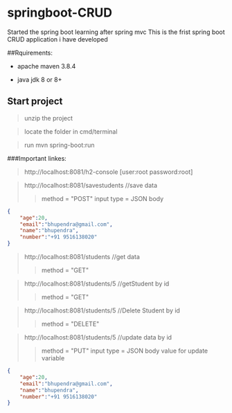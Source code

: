 # springboot-CRUD
Started the spring boot learning after spring mvc This is the frist spring boot CRUD application i have developed

##Rquirements:

* apache maven 3.8.4

* java jdk 8 or 8+

## Start project

>unzip the project

> locate the folder in cmd/terminal

> run mvn spring-boot:run

###Important linkes:

> http://localhost:8081/h2-console [user:root password:root]

> http://localhost:8081/savestudents //save data 
>>method = "POST" 
>>input type = JSON body 
```json
{
    "age":20,
    "email":"bhupendra@gmail.com",
    "name":"bhupendra",
    "number":"+91 9516138020"
}
```


> http://localhost:8081/students //get data 
>>method = "GET" 

>http://localhost:8081/students/5 //getStudent by id
>>method = "GET" 


>http://localhost:8081/students/5 //Delete Student by id
>>method = "DELETE" 

> http://localhost:8081/students/5 //update data by id
>>method = "PUT" 
>>input type = JSON body value for update variable
```json
{
    "age":20,
    "email":"bhupendra@gmail.com",
    "name":"bhupendra",
    "number":"+91 9516138020"
}
```
